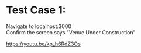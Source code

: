 # Test Case 1:
  Navigate to localhost:3000  
  Confirm the screen says "Venue Under Construction"

  https://youtu.be/kp_h6RdZ3Os
